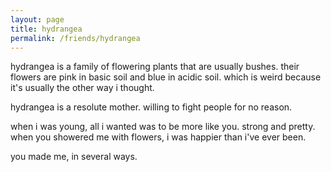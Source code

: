 ```yaml
---
layout: page
title: hydrangea
permalink: /friends/hydrangea
---
```


hydrangea is a family of flowering plants that are usually bushes. their flowers are pink in basic soil and blue in acidic soil. which is weird because it's usually the other way i thought.

hydrangea is a resolute mother. willing to fight people for no reason. 

when i was young, all i wanted was to be more like you. strong and pretty. when you showered me with flowers, i was happier than i've ever been.

you made me, in several ways.